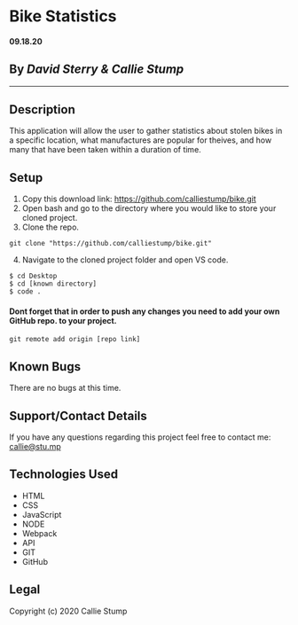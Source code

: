 # Bike Statistics

#### **09.18.20**

## By _David Sterry & Callie Stump_
---
## **Description**
This application will allow the user to gather statistics about stolen bikes in a specific location, what manufactures are popular for theives, and how many that have been taken within a duration of time.

## **Setup**
1. Copy this download link: https://github.com/calliestump/bike.git
2. Open bash and go to the directory where you would like to store your cloned project.
3. Clone the repo.
```
git clone "https://github.com/calliestump/bike.git"
```
4. Navigate to the cloned project folder and open VS code.
```
$ cd Desktop
$ cd [known directory]
$ code .
```
#### Dont forget that in order to push any changes you need to add your own GitHub repo. to your project.
```
git remote add origin [repo link]
```
## Known Bugs
There are no bugs at this time.
## Support/Contact Details
If you have any questions regarding this project feel free to contact me: callie@stu.mp
## **Technologies Used**
* HTML
* CSS
* JavaScript
* NODE
* Webpack
* API
* GIT
* GitHub

## Legal
Copyright (c) 2020 Callie Stump
